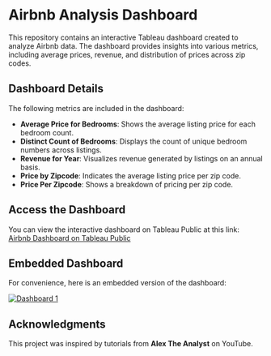 # Airbnb Analysis Dashboard

This repository contains an interactive Tableau dashboard created to analyze Airbnb data. The dashboard provides insights into various metrics, including average prices, revenue, and distribution of prices across zip codes.

## Dashboard Details

The following metrics are included in the dashboard:
- **Average Price for Bedrooms**: Shows the average listing price for each bedroom count.
- **Distinct Count of Bedrooms**: Displays the count of unique bedroom numbers across listings.
- **Revenue for Year**: Visualizes revenue generated by listings on an annual basis.
- **Price by Zipcode**: Indicates the average listing price per zip code.
- **Price Per Zipcode**: Shows a breakdown of pricing per zip code.

## Access the Dashboard

You can view the interactive dashboard on Tableau Public at this link: [Airbnb Dashboard on Tableau Public](https://public.tableau.com/views/AIRBNB_WORK1/Dashboard1?:language=en-US&publish=yes&:sid=&:redirect=auth&:display_count=n&:origin=viz_share_link)

## Embedded Dashboard

For convenience, here is an embedded version of the dashboard:

<div class='tableauPlaceholder' id='viz1730619184512' style='position: relative'><noscript><a href='#'><img alt='Dashboard 1 ' src='https:&#47;&#47;public.tableau.com&#47;static&#47;images&#47;AI&#47;AIRBNB_WORK1&#47;Dashboard1&#47;1_rss.png' style='border: none' /></a></noscript><object class='tableauViz'  style='display:none;'><param name='host_url' value='https%3A%2F%2Fpublic.tableau.com%2F' /> <param name='embed_code_version' value='3' /> <param name='site_root' value='' /><param name='name' value='AIRBNB_WORK1&#47;Dashboard1' /><param name='tabs' value='no' /><param name='toolbar' value='yes' /><param name='static_image' value='https:&#47;&#47;public.tableau.com&#47;static&#47;images&#47;AI&#47;AIRBNB_WORK1&#47;Dashboard1&#47;1.png' /> <param name='animate_transition' value='yes' /><param name='display_static_image' value='yes' /><param name='display_spinner' value='yes' /><param name='display_overlay' value='yes' /><param name='display_count' value='yes' /><param name='language' value='en-US' /><param name='filter' value='publish=yes' /></object></div>                <script type='text/javascript'>                    var divElement = document.getElementById('viz1730619184512');                    var vizElement = divElement.getElementsByTagName('object')[0];                    if ( divElement.offsetWidth > 800 ) { vizElement.style.width='100%';vizElement.style.height=(divElement.offsetWidth*0.75)+'px';} else if ( divElement.offsetWidth > 500 ) { vizElement.style.width='100%';vizElement.style.height=(divElement.offsetWidth*0.75)+'px';} else { vizElement.style.width='100%';vizElement.style.height='1627px';}                     var scriptElement = document.createElement('script');                    scriptElement.src = 'https://public.tableau.com/javascripts/api/viz_v1.js';                    vizElement.parentNode.insertBefore(scriptElement, vizElement);                </script>

     
## Acknowledgments

This project was inspired by tutorials from **Alex The Analyst** on YouTube.
